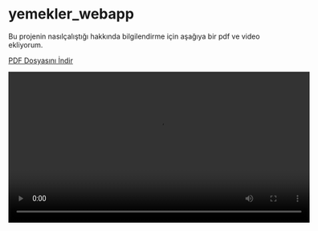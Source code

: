 # yemekler_webapp

Bu projenin nasılçalıştığı hakkında bilgilendirme için aşağıya bir pdf ve video ekliyorum.

[PDF Dosyasını İndir](BLM4531_1.pdf)

<video width="600" controls>
  <source src="yemek_tarifleri_web_sitesş.mp4" type="video/mp4">
  Tarayıcınız bu videoyu desteklemiyor. Videoyu [buradan indirin](yemek_tarifleri_web_sitesş.mp4).
</video>
